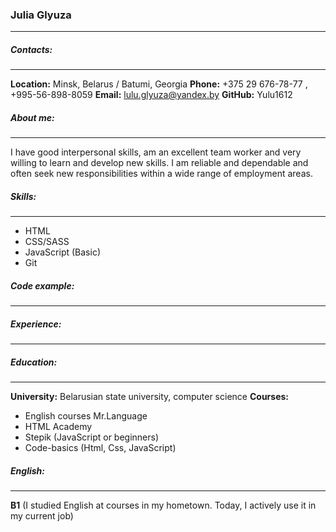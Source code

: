 ### Julia Glyuza
******
##### Contacts:
*****
**Location:** Minsk, Belarus / Batumi, Georgia
**Phone:** +375 29 676-78-77 , +995-56-898-8059
**Email:** lulu.glyuza@yandex.by
**GitHub:** Yulu1612
##### About me:
******
I have good interpersonal skills, am an excellent team worker and very willing to learn and develop new skills.
I am reliable and dependable and often seek new responsibilities within a wide range of employment areas.
##### Skills:
******
* HTML
* CSS/SASS
* JavaScript (Basic)
* Git
##### Code example:
******
##### Experience:
******
##### Education:
******
**University:** Belarusian state university, computer science
**Courses:** 
* English courses Mr.Language
* HTML Academy
* Stepik (JavaScript or beginners)
* Code-basics (Html, Css, JavaScript)
##### English:
******
**B1** (I studied English at courses in my hometown. Today, I actively use it in my current job)
